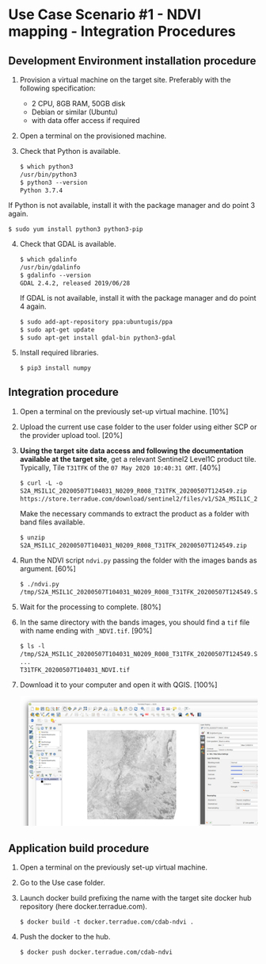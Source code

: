 # Use Case Scenario #1 - NDVI mapping - Integration Procedures

## Development Environment installation procedure

1. Provision a virtual machine on the target site. Preferably with the following specification:
   - 2 CPU, 8GB RAM, 50GB disk
   - Debian or similar (Ubuntu)
   - with data offer access if required
  
2. Open a terminal on the provisioned machine.

3. Check that Python is available.

   ```console
   $ which python3
   /usr/bin/python3
   $ python3 --version
   Python 3.7.4
   ```

  If Python is not available, install it with the package manager and do point 3 again.

  ```console
  $ sudo yum install python3 python3-pip
  ```

4. Check that GDAL is available.

   ```console
   $ which gdalinfo
   /usr/bin/gdalinfo
   $ gdalinfo --version
   GDAL 2.4.2, released 2019/06/28
   ```

   If GDAL is not available, install it with the package manager and do point 4 again.

   ```console
   $ sudo add-apt-repository ppa:ubuntugis/ppa
   $ sudo apt-get update
   $ sudo apt-get install gdal-bin python3-gdal
   ```

5. Install required libraries.

   ```console
   $ pip3 install numpy
   ```

## Integration procedure 

1. Open a terminal on the previously set-up virtual machine. [10%]

2. Upload the current use case folder to the user folder using either SCP or the provider upload tool. [20%]

3. **Using the target site data access and following the documentation available at the target site**, get a relevant Sentinel2 Level1C product tile. Typically, Tile `T31TFK` of the `07 May 2020 10:40:31 GMT`. [40%]

   ```console
   $ curl -L -o S2A_MSIL1C_20200507T104031_N0209_R008_T31TFK_20200507T124549.zip https://store.terradue.com/download/sentinel2/files/v1/S2A_MSIL1C_20200507T104031_N0209_R008_T31TFK_20200507T124549
   ```

    Make the necessary commands to extract the product as a folder with band files available.

   ```console
   $ unzip S2A_MSIL1C_20200507T104031_N0209_R008_T31TFK_20200507T124549.zip
   ```

4. Run the NDVI script `ndvi.py` passing the folder with the images bands as argument. [60%]

   ```console
   $ ./ndvi.py /tmp/S2A_MSIL1C_20200507T104031_N0209_R008_T31TFK_20200507T124549.SAFE/GRANULE/L1C_T31TFK_A025459_20200507T104558/IMG_DATA/
   ```

5. Wait for the processing to complete. [80%]

6. In the same directory with the bands images, you should find a `tif` file with name ending with `_NDVI.tif`. [90%]

   ```console
   $ ls -l /tmp/S2A_MSIL1C_20200507T104031_N0209_R008_T31TFK_20200507T124549.SAFE/GRANULE/L1C_T31TFK_A025459_20200507T104558/IMG_DATA/
   ...
   T31TFK_20200507T104031_NDVI.tif
   ```

8. Download it to your computer and open it with QGIS. [100%]

   ![NDVI in QIS](T31TFK_20200507T104031_NDVI.png "NDVI in QGIS")

## Application build procedure 

1. Open a terminal on the previously set-up virtual machine.

2. Go to the Use case folder.

3. Launch docker build prefixing the name with the target site docker hub repository (here docker.terradue.com).

   ```console
   $ docker build -t docker.terradue.com/cdab-ndvi .
   ```

4. Push the docker to the hub.

   ```console
   $ docker push docker.terradue.com/cdab-ndvi
   ```
